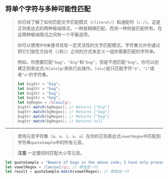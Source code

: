 ## 将单个字符与多种可能性匹配

> 你已经了解了如何匹配文字匹配模式（`/literal/`）和通配符（`/./`）。这是正则表达式的两种极端情况，一种是精确匹配，而另一种则是匹配所有。在这两种极端情况之间有一个平衡选项。
>
> 你可以使用`字符集`搜寻具有一定灵活性的文字匹配模式。字符集允许你通过把它们放在方括号（`[`和`]`）之间的方式来定义一组你需要匹配的字符串。
>
> 例如，你想要匹配`"bag"`、`"big"`和`"bug"`，但是不想匹配`"bog"`。你可以创建正则表达式`/b[aiu]g/`来执行此操作。`[aiu]`是只匹配字符`"a"`、`"i"`或者`"u"`的字符集。
>
> ```js
> let bigStr = "big";
> let bagStr = "bag";
> let bugStr = "bug";
> let bogStr = "bog";
> let bgRegex = /b[aiu]g/;
> bigStr.match(bgRegex); // Returns ["big"]
> bagStr.match(bgRegex); // Returns ["bag"]
> bugStr.match(bgRegex); // Returns ["bug"]
> bogStr.match(bgRegex); // Returns null
> ```

---

> 使用元音字符集（`a`、`e`、`i`、`o`、`u`）在你的正则表达式`vowelRegex`中匹配到字符串`quoteSample`中的所有元音。
>
> **注意**
> 一定要同时匹配大小写元音。

```js
let quoteSample = "Beware of bugs in the above code; I have only proved it correct, not tried it.";
let vowelRegex = /[aeiou]/gi; // 修改这一行
let result = quoteSample.match(vowelRegex); // 修改这一行
```



